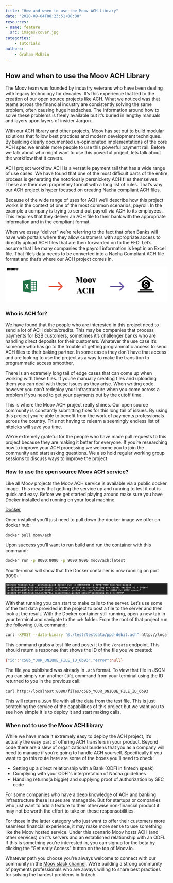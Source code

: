 ```yaml
---
title: "How and when to use the Moov ACH Library"
date: "2020-09-04T08:23:51+08:00"
resources:
- name: feature 
  src: images/cover.jpg
categories: 
    - Tutorials
authors: 
    - Graham McBain
---
```

## How and when to use the Moov ACH Library
The Moov team was founded by industry veterans who have been dealing with legacy technology for decades. It’s this experience that led to the creation of our open source projects like ACH. What we noticed was that teams across the financial industry are consistently solving the same problem, often causing huge headaches. The information around how to solve these problems is freely available but it’s buried in lengthy manuals and layers upon layers of insider Jargon. 

With our ACH library and other projects, Moov has set out to build modular solutions that follow best practices and modern development techniques. By building clearly documented un-opinionated implementations of the core ACH spec we enable more people to use this powerful payment rail. Before we talk about who might want to use this powerful project, lets talk about the workflow that it covers. 

ACH project workflow
ACH is a versatile payment rail that has a wide range of use cases. We have found that one of the most difficult parts of the entire process is generating the notoriously persnickety ACH files themselves. These are their own proprietary format with a long list of rules. That’s why our ACH project is hyper focused on creating Nacha compliant ACH files. 

Because of the wide range of uses for ACH we’ll describe how this project works in the context of one of the most common scenarios, payroll. In the example a company is trying to send out payroll via ACH to its employees. This requires that they deliver an ACH file to their bank with the appropriate information and in the compliant format. 

When we essay “deliver” we’re referring to the fact that often Banks will have web portals where they allow customers with appropriate access to directly upload ACH files that are then forwarded on to the FED. Let’s assume that like many companies the payroll information is kept in an Excel file. That file’s data needs to be converted into a Nacha Compliant ACH file format and that’s where our ACH project comes in.

![](images/1.png)




### Who is ACH for?
We have found that the people who are interested in this project need to send a lot of ACH debits/credits. This may be companies that process payments for B2B customers, sometimes it’s challenger banks who are handling direct deposits for their customers. Whatever the use case it’s someone who has go to the trouble of getting programmatic access to send ACH files to their baking partner. In some cases they don’t have that access and are looking to use the project as a way to make the transition to programmatic access smoother. 

There is an extremely long tail of edge cases that can come up when working with these files. If you’re manually creating files and uploading them you can deal with these issues as they arise. When writing code however you can’t redeploy your infrastructure when you come across a problem if you need to get your payments out by the cutoff time. 

This is where the Moov ACH project really shines. Our open source community is constantly submitting fixes for this long tail of issues. By using this project you’re able to benefit from the work of payments professionals across the country. This not having to relearn a seemingly endless list of nitpicks will save you time. 

We’re extremely grateful for the people who have made pull requests to this project because they are making it better for everyone. If you’re researching how to improve your ACH processing we welcome you to join the community and start asking questions. We also hold regular working group sessions to discuss ways to improve the project. 



### How to use the open source Moov ACH service?
Like all Moov projects the Moov ACH service is available via a public docker image. This means that getting the service up and running to test it out is quick and easy. Before we get started playing around make sure you have Docker installed and running on your local machine. 

[Docker](https://docs.docker.com/get-docker/)

Once installed you’ll just need to pull down the docker image we offer on docker hub:

```bash
docker pull moov/ach
```

Upon success you’ll want to run build and run the container with this command:

```bash
docker run -p 8080:8080 -p 9090:9090 moov/ach:latest
```

Your terminal will show that the Docker container is now running on port 9090:

![](images/2.png)

With that running you can start to make calls to the server. Let’s use some of the test data provided in the project to post a file to the server and then look at the result. With the Docker container still running, open a new tab in your terminal and navigate to the ```ach``` folder. From the root of that project run the following ```CURL``` command:

```bash
curl -XPOST --data-binary "@./test/testdata/ppd-debit.ach" http://localhost:8080/files/create
```

This command grabs a test file and posts it to the ```/create``` endpoint. This should return a response that shows the ID of the file you’ve created:

```bash
{"id":"c58b_YOUR_UNIQUE_FILE_ID_6b93","error":null}
```

The file you published was already in ```.ach``` format. To view that file in JSON you can simply run another ```CURL``` command from your terminal using the ID returned to you in the previous call:

```bash
curl http://localhost:8080/files/c58b_YOUR_UNIQUE_FILE_ID_6b93
```

This will return a ```JSON``` file with all the data from the test file. This is just scratching the service of the capabilities of this project but we want you to see how simple it is to deploy it and start making calls.

### When not to use the Moov ACH library
While we have made it extremely easy to deploy the ACH project, it’s actually the easy part of offering ACH transfers in your product. Beyond code there are a slew of organizational burdens that you as a company will need to manage if you’re going to handle ACH yourself. Specifically if you want to go this route here are some of the boxes you'll need to check:

- Setting up a direct relationship with a Bank (ODFI in fintech speak)
- Complying with your ODFI's interpretation of Nacha guidelines
- Handling returns(a biggie) and supplying proof of authorization by SEC code


For some companies who have a deep knowledge of ACH and banking infrastructure these issues are managable. But for startups or companies who just want to add a feature to their otherwise non-financial product it may not be worth the effort to take on these responsobilities. 

For those in the latter category who just want to offer their customers more seamless financial experience, it may make more sense to use something like the Moov hosted service. Under this scenario Moov hosts ACH (and other services) on it’s servers and an established relationship with an ODFI. If this is something you’re interested in, you can signup for the beta by clicking the “Get early Access” button on the top of Moov.io.

Whatever path you choose you’re always welcome to connect with our community in the [Moov slack channel](https://slack.moov.io/). We’re building a strong community of payments professionals who are always willing to share best practices for solving the hardest problems in fintech.
